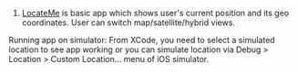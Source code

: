 1. [LocateMe](https://github.com/atifazad/ios/tree/master/LocateMe) is basic app which shows user's current position and its geo coordinates. User can switch map/satellite/hybrid views.

Running app on simulator: From XCode, you need to select a simulated location to see app working or you can simulate location via Debug > Location > Custom Location... menu of iOS simulator.
